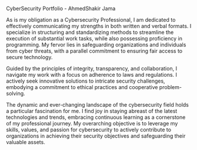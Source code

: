 CyberSecurity Portfolio - AhmedShakir Jama


As is my obligation as a Cybersecurity Professional, I am dedicated to effectively communicating my strengths in both written and verbal formats.
I specialize in structuring and standardizing methods to streamline the execution of substantial work tasks, while also possessing
proficiency in programming. My fervor lies in safeguarding organizations and individuals from cyber threats, with a parallel
commitment to ensuring fair access to secure technology.

Guided by the principles of integrity, transparency,
and collaboration, I navigate my work 
with a focus on adherence to 
laws and regulations. I 
actively seek 
innovative 
solutions to intricate security challenges, embodying a commitment to ethical practices and cooperative problem-solving.

The dynamic and ever-changing landscape of the cybersecurity field holds a particular fascination for me. I find joy in staying abreast of the 
latest technologies and trends, embracing continuous learning as a cornerstone of my professional journey. My overarching objective is to leverage my 
skills, values, and passion for cybersecurity to actively contribute to organizations in achieving their security objectives and safeguarding their valuable 
assets.




<!---
JamaAhmedShakir/JamaAhmedShakir is a ✨ special ✨ repository because its `README.md` (this file) appears on your GitHub profile.
You can click the Preview link to take a look at your changes.
--->
